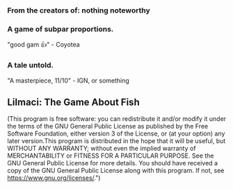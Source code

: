 ### From the creators of: nothing noteworthy

### A game of subpar proportions.

"good gam 👍"
    - Coyotea
    
### A tale untold.

"A masterpiece, 11/10"
    - IGN, or something
    

## Lilmaci: The Game About Fish

(This program is free software: you can redistribute it and/or modify it under the terms of the GNU General Public License as published by the Free Software Foundation, either version 3 of the License, or (at your option) any later version.This program is distributed in the hope that it will be useful, but WITHOUT ANY WARRANTY; without even the implied warranty of MERCHANTABILITY or FITNESS FOR A PARTICULAR PURPOSE.  See the GNU General Public License for more details. You should have received a copy of the GNU General Public License along with this program.  If not, see <https://www.gnu.org/licenses/>.")
